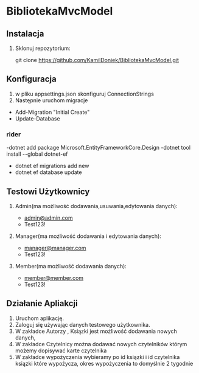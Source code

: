 # BibliotekaMvcModel

## Instalacja

1. Sklonuj repozytorium:
  
   git clone https://github.com/KamilDoniek/BibliotekaMvcModel.git

## Konfiguracja 

1. w pliku appsettings.json skonfiguruj ConnectionStrings
2. Następnie uruchom migracje
 - Add-Migration "Initial Create"
 - Update-Database
  
### rider   

 -dotnet add package Microsoft.EntityFrameworkCore.Design
 -dotnet tool install --global dotnet-ef
 
 - dotnet ef migrations add new 
 - dotnet ef database update


## Testowi Użytkownicy 

1. Admin(ma możliwość dodawania,usuwania,edytowania danych):
   - admin@admin.com
   - Test123!
2. Manager(ma możliwość dodawania i edytowania danych):
   - manager@manager.com
   - Test123!
     
3. Member(ma możliwość dodawania danych):
   - member@member.com
   - Test123!

## Działanie Apliakcji 

1. Uruchom aplikację.
2. Zaloguj się używając danych testowego użytkownika.
3. W zakładce Autorzy , Ksiązki  jest możliwość dodawania nowych danych,
4. W zakładce Czytelnicy można dodawać nowych czytelników którym możemy dopisywać karte czytelnika
5. W zakładce wypożyczenia wybieramy po id ksiązki i id czytelnika ksiązki które wypoźycza, okres wypożyczenia to domyślnie 2 tygodnie


   
    
    
    
    

